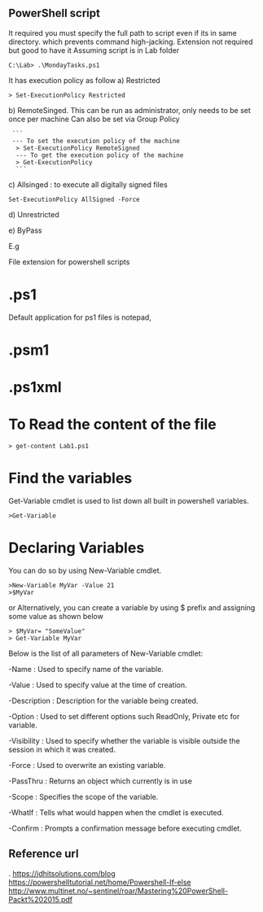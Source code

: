 ## PowerShell script
It required you must specify the full path to script even if its in same directory.
which prevents command high-jacking. Extension not required but good to have it
Assuming script is in Lab folder
```
C:\Lab> .\MondayTasks.ps1

```

It has execution policy as follow
  a)  Restricted
  ```
  > Set-ExecutionPolicy Restricted
  ```
  b)  RemoteSinged.
     This can be run as administrator, only needs to be set once per machine
     Can also be set via Group Policy
     
     ```
     --- To set the execution policy of the machine
      > Set-ExecutionPolicy RemoteSigned
      --- To get the execution policy of the machine
      > Get-ExecutionPolicy
      ```
  
  c)  Allsinged : to execute all digitally signed files
  ```
  Set-ExecutionPolicy AllSigned -Force
  ```
  d)  Unrestricted
  
  e)  ByPass

E.g




File extension for powershell scripts

# .ps1
Default application for ps1 files is notepad,
# .psm1
# .ps1xml


# To Read the content of the file

```
> get-content Lab1.ps1

```
# Find the variables
Get-Variable cmdlet is used to list down all built in powershell variables.
```
>Get-Variable
```
# Declaring Variables

You can do so by using New-Variable cmdlet.
```
>New-Variable MyVar -Value 21
>$MyVar

```
or Alternatively, you can create a variable by using $ prefix and assigning some value as shown below

```
> $MyVar= "SomeValue"
> Get-Variable MyVar
```

 Below is the list of all parameters of New-Variable cmdlet:

-Name : Used to specify name of the variable.

-Value : Used to specify value at the time of creation.

-Description : Description for the variable being created. 

-Option : Used to set different options such ReadOnly, Private etc for variable.

-Visibility : Used to specify whether the variable is visible outside the session in which it was created.

-Force : Used to overwrite an existing variable.

-PassThru : Returns an object which currently is in use

-Scope : Specifies the scope of the variable.

-WhatIf : Tells what would happen when the cmdlet is executed.

-Confirm : Prompts a confirmation message before executing cmdlet.


## Reference url 
. https://jdhitsolutions.com/blog
https://powershelltutorial.net/home/Powershell-If-else
http://www.multinet.no/~sentinel/roar/Mastering%20PowerShell-Packt%202015.pdf
